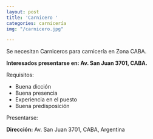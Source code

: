 ```yaml
---
layout: post
title: 'Carnicero '
categories: carnicería
img: "/carnicero.jpg"

---
```

Se necesitan Carniceros para carnicería en Zona CABA.

**Interesados presentarse en: Av. San Juan 3701, CABA.**

Requisitos:

* Buena dicción
* Buena presencia
* Experiencia en el puesto
* Buena predisposición

Presentarse:

**Dirección:** Av. San Juan 3701, CABA, Argentina